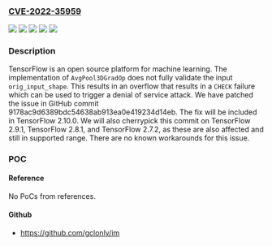 ### [CVE-2022-35959](https://cve.mitre.org/cgi-bin/cvename.cgi?name=CVE-2022-35959)
![](https://img.shields.io/static/v1?label=Product&message=tensorflow&color=blue)
![](https://img.shields.io/static/v1?label=Version&message=%3C%202.7.2%20&color=brightgreen)
![](https://img.shields.io/static/v1?label=Version&message=%3E%3D%202.8.0%2C%20%3C%202.8.1%20&color=brightgreen)
![](https://img.shields.io/static/v1?label=Version&message=%3E%3D%202.9.0%2C%20%3C%202.9.1%20&color=brightgreen)
![](https://img.shields.io/static/v1?label=Vulnerability&message=CWE-617%3A%20Reachable%20Assertion&color=brightgreen)

### Description

TensorFlow is an open source platform for machine learning. The implementation of `AvgPool3DGradOp` does not fully validate the input `orig_input_shape`. This results in an overflow that results in a `CHECK` failure which can be used to trigger a denial of service attack. We have patched the issue in GitHub commit 9178ac9d6389bdc54638ab913ea0e419234d14eb. The fix will be included in TensorFlow 2.10.0. We will also cherrypick this commit on TensorFlow 2.9.1, TensorFlow 2.8.1, and TensorFlow 2.7.2, as these are also affected and still in supported range. There are no known workarounds for this issue.

### POC

#### Reference
No PoCs from references.

#### Github
- https://github.com/gclonly/im

